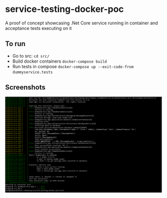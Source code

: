 # service-testing-docker-poc
A proof of concept showcasing .Net Core service running in container and acceptance tests executing on it

## To run
- Go to src: `cd src/`
- Build docker containers `docker-compose build`
- Run tests in compose `docker-compose up --exit-code-from dummyservice.tests`

## Screenshots
![final-output](./final-output.PNG)